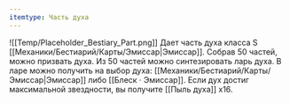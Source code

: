 ```yaml
---
itemtype: Часть духа
---
```

![[Temp/Placeholder_Bestiary_Part.png]]
Дает часть духа класса S [[Механики/Бестиарий/Карты/Эмиссар|Эмиссар]]. Собрав 50 частей, можно призвать духа. Из 50 частей можно синтезировать ларь духа. В ларе можно получить на выбор духа: [[Механики/Бестиарий/Карты/Эмиссар|Эмиссар]] либо [[Блеск · Эмиссар]]. Если дух достиг максимальной звездности, вы получите [[Пыль духа]] х16.

